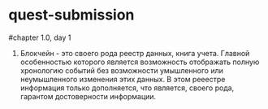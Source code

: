 # quest-submission

#chapter 1.0, day 1
1. Блокчейн - это своего рода реестр данных, книга учета.
Главной особенностью которого является возможность отображать полную хронологию событий без возможности умышленного или неумышленного изменения этих данных.
В этом рееестре информация только дополняется, что является, своего рода, гарантом достоверности информации.
